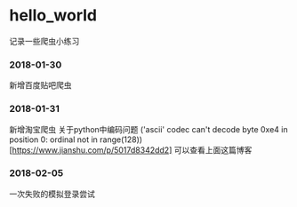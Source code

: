 # hello_world
记录一些爬虫小练习

### 2018-01-30
新增百度贴吧爬虫

### 2018-01-31
新增淘宝爬虫
关于python中编码问题
('ascii' codec can't decode byte 0xe4 in position 0: ordinal not in range(128))[https://www.jianshu.com/p/5017d8342dd2]
可以查看上面这篇博客

### 2018-02-05
一次失败的模拟登录尝试
